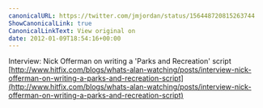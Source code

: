 ```yaml
---
canonicalURL: https://twitter.com/jmjordan/status/156448720815263744
ShowCanonicalLink: true
CanonicalLinkText: View original on
date: 2012-01-09T18:54:16+00:00
---
```

Interview: Nick Offerman on writing a 'Parks and Recreation' script [http://www.hitfix.com/blogs/whats-alan-watching/posts/interview-nick-offerman-on-writing-a-parks-and-recreation-script](http://www.hitfix.com/blogs/whats-alan-watching/posts/interview-nick-offerman-on-writing-a-parks-and-recreation-script)